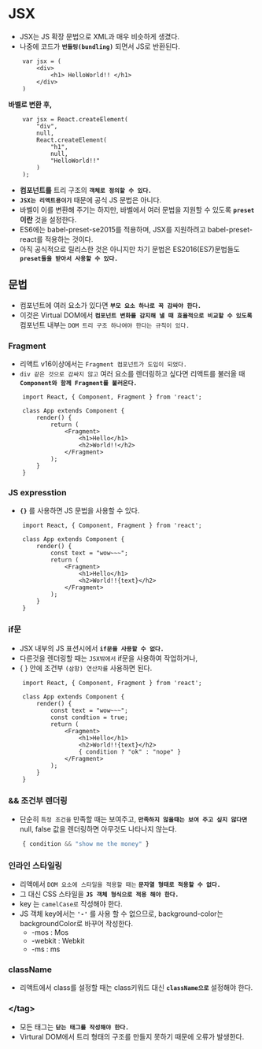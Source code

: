 # JSX

- JSX는 JS 확장 문법으로 XML과 매우 비슷하게 생겼다. 
- 나중에 코드가 **`번들링(bundling)`** 되면서 JS로 반환된다. 

```JSX
    var jsx = (
        <div>
            <h1> HelloWorld!! </h1>
        </div>
    )
```

**바벨로 변환 후,**

```JSX
    var jsx = React.createElement(
        "div",
        null,
        React.createElement(
            "h1",
            null,
            "HelloWorld!!"
        )
    );
```

- **컴포넌트를** 트리 구조의 **`객체로 정의할 수 있다.`**
- **`JSX는 리액트용이기`** 때문에 공식 JS 문법은 아니다.
- 바벨이 이를 변환해 주기는 하지만, 바벨에서 여러 문법을 지원할 수 있도록 **`preset`이란** 것을 설정한다.
- ES6에는 babel-preset-se2015를 적용하며, JSX를 지원하려고 babel-preset-react를 적용하는 것이다.
- 아직 공식적으로 릴리스한 것은 아니지만 차기 문법은 ES2016(ES7)문법들도 **`preset들을 받아서 사용할 수 있다.`**

## 문법

- 컴포넌트에 여러 요소가 있다면 **`부모 요소 하나로 꼭 감싸야 한다.`**
- 이것은 Virtual DOM에서 **`컴포넌트 변화를 감지해 낼 때 효율적으로 비교할 수 있도록`** 컴포넌트 내부는 `DOM 트리 구조 하나여야 한다는 규칙이 있다.`

### Fragment

- 리액트 v16이상에서는 `Fragment 컴포넌트가 도입이 되었다.`
- `div 같은 것으로 감싸지 않고` 여러 요소를 렌더링하고 싶다면 리액트를 불러올 때 **`Component와 함께 Fragment를 불러온다.`**
  
```JSX
    import React, { Component, Fragment } from 'react';

    class App extends Component {
        render() {
            return (
                <Fragment>
                    <h1>Hello</h1>
                    <h2>World!!</h2>
                </Fragment>
            );
        }
    }
```

### JS expresstion

- **`{}`** 를 사용하면 JS 문법을 사용할 수 있다.

```JSX
    import React, { Component, Fragment } from 'react';

    class App extends Component {
        render() {
            const text = "wow~~~";
            return (
                <Fragment>
                    <h1>Hello</h1>
                    <h2>World!!{text}</h2>
                </Fragment>
            );
        }
    }
```

### if문

- JSX 내부의 JS 표션시에서 **`if문을 사용할 수 없다.`**
- 다른것을 렌더링할 때는 `JSX밖에서` if문을 사용하여 작업하거나,
- {  } 안에 조건부 `(삼항) 연산자를` 사용하면 된다.
  
```JSX
    import React, { Component, Fragment } from 'react';

    class App extends Component {
        render() {
            const text = "wow~~~";
            const condtion = true;
            return (
                <Fragment>
                    <h1>Hello</h1>
                    <h2>World!!{text}</h2>
                    { condition ? "ok" : "nope" }
                </Fragment>
            );
        }
    }
```

### && 조건부 렌더링

- 단순히 `특정 조건을` 만족할 때는 보여주고, **`만족하지 않을때는 보여 주고 싶지 않다면`** null, false 값을 렌더링하면 아무것도 나타나지 않는다. 

```js
    { condition && "show me the money" }
```

### 인라인 스타일링

- 리액에서 `DOM 요소에 스타일을 적용할 때는` **`문자열 형태로 적용할 수 없다.`**
- 그 대신 CSS 스타일을 **`JS 객체 형식으로 적용 해야 한다.`**
- key 는 `camelCase로` 작성해야 한다.
- JS 객체 key에서는 **`'-'`** 를 사용 할 수 없으므로, background-color는 backgroundColor로 바꾸어 작성한다.
  - -mos : Mos
  - -webkit : Webkit
  - -ms : ms

### className

- 리액트에서 class를 설정할 때는 class키워드 대신 **`className으로`** 설정해야 한다.

### \<\/tag>

- 모든 태그는 **`닫는 태그를 작성해야 한다.`**
- Virtural DOM에서 트리 형태의 구조를 만들지 못하기 때문에 오류가 발생한다.
